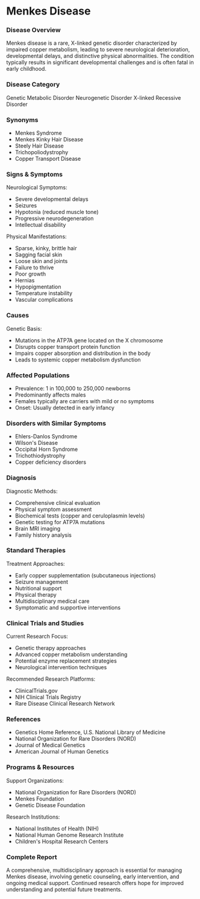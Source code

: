 # Menkes Disease

### Disease Overview
Menkes disease is a rare, X-linked genetic disorder characterized by impaired copper metabolism, leading to severe neurological deterioration, developmental delays, and distinctive physical abnormalities. The condition typically results in significant developmental challenges and is often fatal in early childhood.

### Disease Category
Genetic Metabolic Disorder
Neurogenetic Disorder
X-linked Recessive Disorder

### Synonyms
- Menkes Syndrome
- Menkes Kinky Hair Disease
- Steely Hair Disease
- Trichopoliodystrophy
- Copper Transport Disease

### Signs & Symptoms
Neurological Symptoms:
- Severe developmental delays
- Seizures
- Hypotonia (reduced muscle tone)
- Progressive neurodegeneration
- Intellectual disability

Physical Manifestations:
- Sparse, kinky, brittle hair
- Sagging facial skin
- Loose skin and joints
- Failure to thrive
- Poor growth
- Hernias
- Hypopigmentation
- Temperature instability
- Vascular complications

### Causes
Genetic Basis:
- Mutations in the ATP7A gene located on the X chromosome
- Disrupts copper transport protein function
- Impairs copper absorption and distribution in the body
- Leads to systemic copper metabolism dysfunction

### Affected Populations
- Prevalence: 1 in 100,000 to 250,000 newborns
- Predominantly affects males
- Females typically are carriers with mild or no symptoms
- Onset: Usually detected in early infancy

### Disorders with Similar Symptoms
- Ehlers-Danlos Syndrome
- Wilson's Disease
- Occipital Horn Syndrome
- Trichothiodystrophy
- Copper deficiency disorders

### Diagnosis
Diagnostic Methods:
- Comprehensive clinical evaluation
- Physical symptom assessment
- Biochemical tests (copper and ceruloplasmin levels)
- Genetic testing for ATP7A mutations
- Brain MRI imaging
- Family history analysis

### Standard Therapies
Treatment Approaches:
- Early copper supplementation (subcutaneous injections)
- Seizure management
- Nutritional support
- Physical therapy
- Multidisciplinary medical care
- Symptomatic and supportive interventions

### Clinical Trials and Studies
Current Research Focus:
- Genetic therapy approaches
- Advanced copper metabolism understanding
- Potential enzyme replacement strategies
- Neurological intervention techniques

Recommended Research Platforms:
- ClinicalTrials.gov
- NIH Clinical Trials Registry
- Rare Disease Clinical Research Network

### References
- Genetics Home Reference, U.S. National Library of Medicine
- National Organization for Rare Disorders (NORD)
- Journal of Medical Genetics
- American Journal of Human Genetics

### Programs & Resources
Support Organizations:
- National Organization for Rare Disorders (NORD)
- Menkes Foundation
- Genetic Disease Foundation

Research Institutions:
- National Institutes of Health (NIH)
- National Human Genome Research Institute
- Children's Hospital Research Centers

### Complete Report
A comprehensive, multidisciplinary approach is essential for managing Menkes disease, involving genetic counseling, early intervention, and ongoing medical support. Continued research offers hope for improved understanding and potential future treatments.